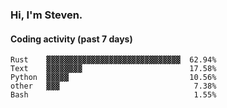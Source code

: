 ### Hi, I'm Steven.

#### Coding activity (past 7 days)
```
Rust    ▓▓▓▓▓▓▓▓▓▓▓▓▓▓▓▓▓▓▓▓▓▓▓▓▓▓▓▓▓▓  62.94%
Text    ▓▓▓▓▓▓▓▓                        17.58%
Python  ▓▓▓▓▓                           10.56%
other   ▓▓▓                              7.38%
Bash                                     1.55%
```
